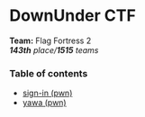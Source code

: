 # DownUnder CTF

**Team:** Flag Fortress 2 \
_**143th** place/**1515** teams_

### Table of contents

* [sign-in (pwn)](sign-in)
* [yawa (pwn)](yawa)
